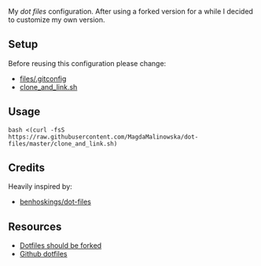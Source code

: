 My _dot files_ configuration. After using a forked version for a while I decided to customize my own version.

## Setup

Before reusing this configuration please change:

- [files/.gitconfig](https://github.com/MagdaMalinowska/dot-files/blob/master/files/.gitconfig)
- [clone_and_link.sh](https://github.com/MagdaMalinowska/dot-files/blob/master/clone_and_link.sh#L10)

## Usage

    bash <(curl -fsS https://raw.githubusercontent.com/MagdaMalinowska/dot-files/master/clone_and_link.sh)

## Credits

Heavily inspired by:

- [benhoskings/dot-files](https://github.com/benhoskings/dot-files)

## Resources

- [Dotfiles should be forked](http://zachholman.com/2010/08/dotfiles-are-meant-to-be-forked/)
- [Github dotfiles](https://dotfiles.github.io/)
